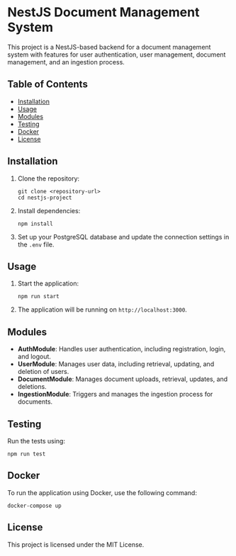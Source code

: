 # NestJS Document Management System

This project is a NestJS-based backend for a document management system with features for user authentication, user management, document management, and an ingestion process.

## Table of Contents

- [Installation](#installation)
- [Usage](#usage)
- [Modules](#modules)
- [Testing](#testing)
- [Docker](#docker)
- [License](#license)

## Installation

1. Clone the repository:
   ```
   git clone <repository-url>
   cd nestjs-project
   ```

2. Install dependencies:
   ```
   npm install
   ```

3. Set up your PostgreSQL database and update the connection settings in the `.env` file.

## Usage

1. Start the application:
   ```
   npm run start
   ```

2. The application will be running on `http://localhost:3000`.

## Modules

- **AuthModule**: Handles user authentication, including registration, login, and logout.
- **UserModule**: Manages user data, including retrieval, updating, and deletion of users.
- **DocumentModule**: Manages document uploads, retrieval, updates, and deletions.
- **IngestionModule**: Triggers and manages the ingestion process for documents.

## Testing

Run the tests using:
```
npm run test
```

## Docker

To run the application using Docker, use the following command:
```
docker-compose up
```

## License

This project is licensed under the MIT License.
